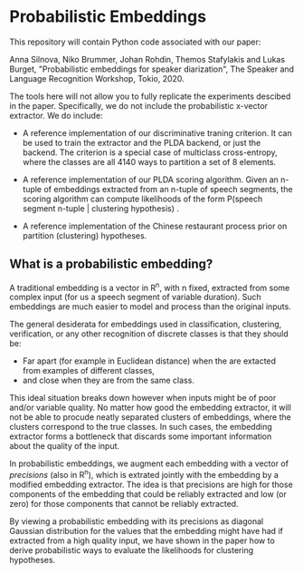 # Probabilistic Embeddings
This repository will contain Python code associated with our paper:

Anna Silnova, Niko Brummer, Johan Rohdin, Themos Stafylakis and Lukas Burget, "Probabilistic embeddings for speaker diarization", The Speaker and Language Recognition Workshop, Tokio, 2020.

The tools here will not allow you to fully replicate the experiments descibed in the paper. Specifically, we do not include the probabilistic x-vector extractor. We do include:

- A reference implementation of our discriminative traning criterion. It can be used to train the extractor and the PLDA backend, or just the backend. The criterion is a special case of multiclass cross-entropy, where the classes are all 4140 ways to partition a set of 8 elements.

- A reference implementation of our PLDA scoring algorithm. Given an n-tuple of embeddings extracted from an n-tuple of speech segments, the scoring algorithm can compute likelihoods of the form P(speech segment n-tuple | clustering hypothesis) .

- A reference implementation of the Chinese restaurant process prior on partition (clustering) hypotheses.

## What is a probabilistic embedding?
A traditional embedding is a vector in R<sup>n</sup>, with n fixed, extracted from some complex input (for us a speech segment of variable duration). Such embeddings are much easier to model and process than the original inputs.

The general desiderata for embeddings used in classification, clustering, verification, or any other recognition of discrete classes is that they should be: 
- Far apart (for example in Euclidean distance) when the are extacted from examples of different classes, 
- and close when they are from the same class.  

This ideal situation breaks down however when inputs might be of poor and/or variable quality. No matter how good the embedding extractor, it will not be able to procude neatly separated clusters of embeddings, where the clusters correspond to the true classes.
In such cases, the embedding extractor forms a bottleneck that discards some important information about the quality of the input. 

In probabilistic embeddings, we augment each embedding with a vector of _precisions_ (also in R<sup>n</sup>), which is extrated jointly with the embedding by a modified embedding extractor. The idea is that precisions are high for those components of the embedding that could be reliably extracted and low (or zero) for those components that cannot be reliably extracted.

By viewing a probabilistic embedding with its precisions as diagonal Gaussian distribution for the values that the embedding might have had if extracted from a high quality input, we have shown in the paper how to derive probabilistic ways to evaluate the likelihoods for clustering hypotheses. 



